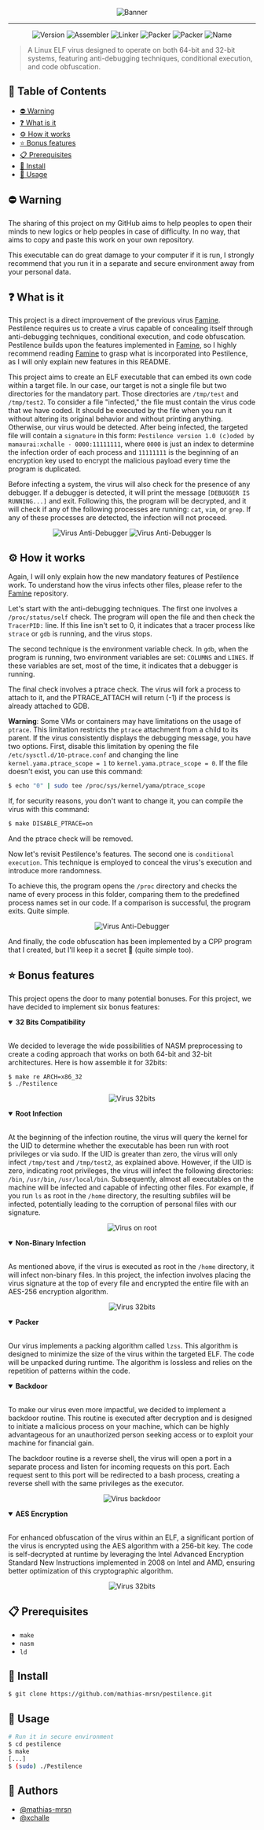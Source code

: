 <p align="center">
  <img src="./.image/banner.jpg" alt="Banner">
</p>

---
<p align="center">
    <img alt="Version" src="https://img.shields.io/badge/Version-1.0-blue.svg" />
    <img alt="Assembler" src="https://img.shields.io/badge/Assembler-NASM-green.svg" />
    <img alt="Linker" src="https://img.shields.io/badge/Linker-LD-green.svg" />
    <img alt="Packer" src="https://img.shields.io/badge/Packer-LZSS-red.svg" />
    <img alt="Packer" src="https://img.shields.io/badge/Encryptor-AES_256-red.svg" />
    <img alt="Name" src="https://img.shields.io/badge/Pestilence-8A2BE2" />
</p>



> A Linux ELF virus designed to operate on both 64-bit and 32-bit systems, featuring anti-debugging techniques, conditional execution, and code obfuscation.

## 📝 Table of Contents

* [⛔️ Warning](#-warning)
* [❓ What is it](#-what-is-it)
* [⚙️ How it works](#-how-it-works)
* [⭐ Bonus features](#-bonus-features)
* [📋 Prerequisites](#-prerequisites)
* [🔧 Install](#-install)
* [🚀 Usage](#-usage)

## ⛔️ Warning

The sharing of this project on my GitHub aims to help peoples to open their minds to new logics or help peoples in case of difficulty. In no way, that aims to copy and paste this work on your own repository.

This executable can do great damage to your computer if it is run, I strongly recommend that you run it in a separate and secure environment away from your personal data.

## ❓ What is it

This project is a direct improvement of the previous virus [Famine](https://github.com/mathias-mrsn/famine). Pestilence requires us to create a virus capable of concealing itself through anti-debugging techniques, conditional execution, and code obfuscation. Pestilence builds upon the features implemented in [Famine](https://github.com/mathias-mrsn/famine), so I highly recommend reading [Famine](https://github.com/mathias-mrsn/famine) to grasp what is incorporated into Pestilence, as I will only explain new features in this README.

This project aims to create an ELF executable that can embed its own code within a target file.
In our case, our target is not a single file but two directories for the mandatory part.
Those directories are `/tmp/test` and `/tmp/test2`.
To consider a file "infected," the file must contain the virus code that we have coded.
It should be executed by the file when you run it without altering its original behavior and without printing anything.
Otherwise, our virus would be detected. After being infected, the targeted file will contain a `signature` in this form: `Pestilence version 1.0 (c)oded by mamaurai:xchalle - 0000:11111111`, where `0000` is just an index to determine the infection order of each process and `11111111` is the beginning of an encryption key used to encrypt the malicious payload every time the program is duplicated.

Before infecting a system, the virus will also check for the presence of any debugger. If a debugger is detected, it will print the message `[DEBUGGER IS RUNNING...]` and exit. Following this, the program will be decrypted, and it will check if any of the following processes are running: `cat`, `vim`, or `grep`. If any of these processes are detected, the infection will not proceed.

<p align="center">
  <img src="./.image/demo_debugging.png" alt="Virus Anti-Debugger">
  <img src="./.image/demo_debugging2.png" alt="Virus Anti-Debugger ls">
</p>

## ⚙️ How it works

Again, I will only explain how the new mandatory features of Pestilence work. To understand how the virus infects other files, please refer to the [Famine](https://github.com/mathias-mrsn/famine) repository.

Let's start with the anti-debugging techniques. The first one involves a `/proc/status/self` check. The program will open the file and then check the `TracerPID:` line. If this line isn't set to 0, it indicates that a tracer process like `strace` or `gdb` is running, and the virus stops.

The second technique is the environment variable check. In `gdb`, when the program is running, two environment variables are set: `COLUMNS` and `LINES`. If these variables are set, most of the time, it indicates that a debugger is running.

The final check involves a ptrace check. The virus will fork a process to attach to it, and the PTRACE_ATTACH will return (-1) if the process is already attached to GDB.

**Warning**: Some VMs or containers may have limitations on the usage of `ptrace`. This limitation restricts the `ptrace` attachment from a child to its parent. If the virus consistently displays the debugging message, you have two options. First, disable this limitation by opening the file `/etc/sysctl.d/10-ptrace.conf` and changing the line `kernel.yama.ptrace_scope = 1` to `kernel.yama.ptrace_scope = 0`. If the file doesn't exist, you can use this command:

```bash
$ echo "0" | sudo tee /proc/sys/kernel/yama/ptrace_scope
```

If, for security reasons, you don't want to change it, you can compile the virus with this command:

```bash
$ make DISABLE_PTRACE=on
```

And the ptrace check will be removed.

Now let's revisit Pestilence's features. The second one is `conditional execution`. This technique is employed to conceal the virus's execution and introduce more randomness.

To achieve this, the program opens the `/proc` directory and checks the name of every process in this folder, comparing them to the predefined process names set in our code. If a comparison is successful, the program exits. Quite simple.

<p align="center">
  <img src="./.image/demo_conditional.png" alt="Virus Anti-Debugger">
</p>

And finally, the code obfuscation has been implemented by a CPP program that I created, but I'll keep it a secret 🤭 (quite simple too).

## ⭐ Bonus features

This project opens the door to many potential bonuses. For this project, we have decided to implement six bonus features:

<details open>
<summary><b>32 Bits Compatibility</b></summary>
<br>

We decided to leverage the wide possibilities of NASM preprocessing to create a coding approach that works on both 64-bit and 32-bit architectures. Here is how assemble it for 32bits:
```shell
$ make re ARCH=x86_32
$ ./Pestilence
```

<p align="center">
  <img src="./.image/demo_32.png" alt="Virus 32bits">
</p>
</details>

<details open>
<summary><b>Root Infection</b></summary>
<br>

At the beginning of the infection routine, the virus will query the kernel for the UID to determine whether the executable has been run with root privileges or via sudo. If the UID is greater than zero, the virus will only infect `/tmp/test` and `/tmp/test2`, as explained above. However, if the UID is zero, indicating root privileges, the virus will infect the following directories: `/bin`, `/usr/bin`, `/usr/local/bin`. Subsequently, almost all executables on the machine will be infected and capable of infecting other files. For example, if you run `ls` as root in the `/home` directory, the resulting subfiles will be infected, potentially leading to the corruption of personal files with our signature.

<p align="center">
  <img src="./.image/demo_root.png" alt="Virus on root">
</p>
</details>

<details open>
<summary><b>Non-Binary Infection</b></summary>
<br>

As mentioned above, if the virus is executed as root in the `/home` directory, it will infect non-binary files. In this project, the infection involves placing the virus signature at the top of every file and encrypted the entire file with an AES-256 encryption algorithm.

<p align="center">
  <img src="./.image/demo_nonbinary.png" alt="Virus 32bits">
</p>
</details>

<details open>
<summary><b>Packer</b></summary>
<br>

Our virus implements a packing algorithm called `lzss`. This algorithm is designed to minimize the size of the virus within the targeted ELF. The code will be unpacked during runtime. The algorithm is lossless and relies on the repetition of patterns within the code.
</details>

<details open>
<summary><b>Backdoor</b></summary>
<br>

To make our virus even more impactful, we decided to implement a backdoor routine. This routine is executed after decryption and is designed to initiate a malicious process on your machine, which can be highly advantageous for an unauthorized person seeking access or to exploit your machine for financial gain.

The backdoor routine is a reverse shell, the virus will open a port in a separate process and listen for incoming requests on this port. Each request sent to this port will be redirected to a bash process, creating a reverse shell with the same privileges as the executor.

<p align="center">
  <img src="./.image/demo_bd_user.png" alt="Virus backdoor">
</p>

</details>

<details open>
<summary><b>AES Encryption</b></summary>
<br>

For enhanced obfuscation of the virus within an ELF, a significant portion of the virus is encrypted using the AES algorithm with a 256-bit key. The code is self-decrypted at runtime by leveraging the Intel Advanced Encryption Standard New Instructions implemented in 2008 on Intel and AMD, ensuring better optimization of this cryptographic algorithm.

<p align="center">
  <img src="./.image/demo_encryption.png" alt="Virus 32bits">
</p>
</details>

## 📋 Prerequisites

- `make`
- `nasm`
- `ld`

## 🔧 Install

```sh
$ git clone https://github.com/mathias-mrsn/pestilence.git
```

## 🚀 Usage

```sh
# Run it in secure environment
$ cd pestilence
$ make
[...]
$ (sudo) ./Pestilence
```

## 👥 Authors
- [@mathias-mrsn](https://github.com/mathias-mrsn)
- [@xchalle](https://github.com/xchalle)

